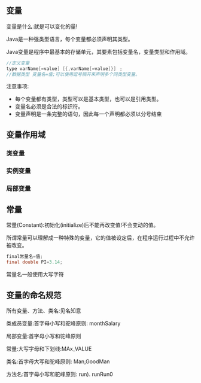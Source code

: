## 变量

变量是什么:就是可以变化的量!

Java是一种强类型语言，每个变量都必须声明其类型。

Java变量是程序中最基本的存储单元，其要素包括变量名，变量类型和作用域。

```java
//定义变量
type varName[=value] [{,varName[=value]}] ﹔
//数据类型 变量名=值;可以使用逗号隔开来声明多个同类型变量。
```

注意事项:

- 每个变量都有类型，类型可以是基本类型，也可以是引用类型。
- 变量名必须是合法的标识符。
- 变量声明是一条完整的语句，因此每一个声明都必须以分号结束

## 变量作用域

### 类变量

### 实例变量

### 局部变量

## 常量

常量(Constant):初始化(initialize)后不能再改变值!不会变动的值。

所谓常量可以理解成一种特殊的变量，它的值被设定后，在程序运行过程中不允许被改变。

```java
final常量名=值;
final double PI=3.14;
```

常量名一般使用大写字符

## 变量的命名规范

所有变量、方法、类名:见名知意

类成员变量:首字母小写和驼峰原则: monthSalary

局部变量:首字母小写和驼峰原则

常量:大写字母和下划线:MAx_VALUE

类名:首字母大写和驼峰原则: Man,GoodMan

方法名:首字母小写和驼峰原则: run). runRun0